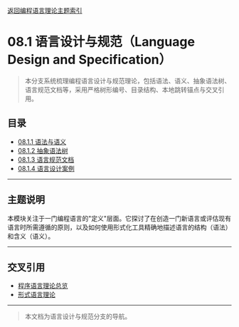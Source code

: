 [返回编程语言理论主题索引](../README.md)

# 08.1 语言设计与规范（Language Design and Specification）

> 本分支系统梳理编程语言设计与规范理论，包括语法、语义、抽象语法树、语言规范文档等，采用严格树形编号、目录结构、本地跳转锚点与交叉引用。

## 目录

- [08.1.1 语法与语义](./08.1.1_Syntax_and_Semantics.md)
- [08.1.2 抽象语法树](./08.1.2_Abstract_Syntax_Tree.md)
- [08.1.3 语言规范文档](./08.1.3_Language_Specification.md)
- [08.1.4 语言设计案例](./08.1.4_Language_Design_Cases.md)

---

## 主题说明

本模块关注于一门编程语言的"定义"层面。它探讨了在创造一门新语言或评估现有语言时所需遵循的原则，以及如何使用形式化工具精确地描述语言的结构（语法）和含义（语义）。

---

## 交叉引用

- [程序语言理论总览](../README.md)
- [形式语言理论](../../03_Formal_Language_Theory/README.md)

---

> 本文档为语言设计与规范分支的导航。
